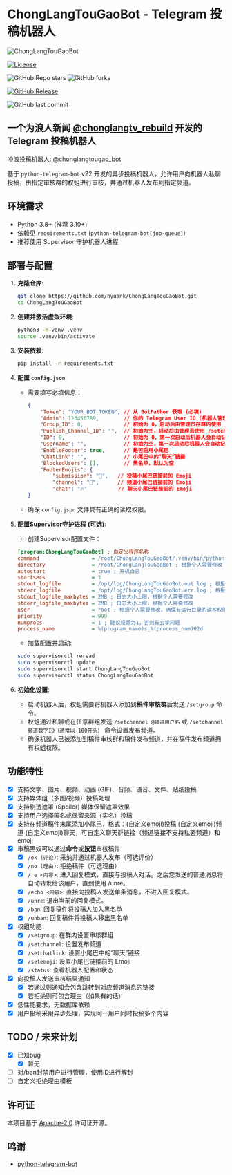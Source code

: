 # ChongLangTouGaoBot - Telegram 投稿机器人

![ChongLangTouGaoBot](https://socialify.git.ci/hyuank/ChongLangTouGaoBot/image?custom_description=&description=1&font=Source+Code+Pro&forks=1&issues=1&language=1&name=1&owner=1&pattern=Brick+Wall&pulls=1&stargazers=1&theme=Auto)

<!-- License: https://shields.io/category/license -->
[![License](https://img.shields.io/github/license/hyuank/ChongLangTouGaoBot?logo=apache)](https://github.com/hyuank/ChongLangTouGaoBot/blob/main/LICENSE)
<!-- Stars & Forks: https://shields.io/category/social -->
![GitHub Repo stars](https://img.shields.io/github/stars/hyuank/ChongLangTouGaoBot?style=flat&logo=github)
![GitHub forks](https://img.shields.io/github/forks/hyuank/ChongLangTouGaoBot?style=flat&logo=github)
<!-- Release: https://shields.io/category/version -->
[![GitHub Release](https://img.shields.io/github/v/release/hyuank/ChongLangTouGaoBot?logo=github)](https://github.com/hyuank/ChongLangTouGaoBot/releases)
<!-- Last Commit: https://shields.io/category/activity -->
![GitHub last commit](https://img.shields.io/github/last-commit/hyuank/ChongLangTouGaoBot?logo=github)

## 一个为浪人新闻 [@chonglangtv_rebuild](https://t.me/chonglangtv_rebuild) 开发的 Telegram 投稿机器人

冲浪投稿机器人: [@chonglangtougao_bot](https://t.me/chonglangtougao_bot)

基于 `python-telegram-bot` v22 开发的异步投稿机器人，允许用户向机器人私聊投稿，由指定审核群的权蛆进行审核，并通过机器人发布到指定频道。

## 环境需求

*   Python 3.8+ (推荐 3.10+)
*   依赖见 `requirements.txt` (`python-telegram-bot[job-queue]`)
*   推荐使用 Supervisor 守护机器人进程

## 部署与配置

1.  **克隆仓库**:
    ```bash
    git clone https://github.com/hyuank/ChongLangTouGaoBot.git
    cd ChongLangTouGaoBot
    ```

2.  **创建并激活虚拟环境**:
    ```bash
    python3 -m venv .venv
    source .venv/bin/activate
    ```

3.  **安装依赖**:
    ```bash
    pip install -r requirements.txt
    ```

4.  **配置 `config.json`**:
    *   需要填写必填信息：
        ```json
        {
            "Token": "YOUR_BOT_TOKEN", // 从 BotFather 获取 (必填)
            "Admin": 123456789,        // 你的 Telegram User ID (机器人管理员) (必填)
            "Group_ID": 0,             // 初始为 0，启动后由管理员在群内使用 /setgroup 设置
            "Publish_Channel_ID": "",  // 初始为空，启动后由管理员使用 /setchannel 设置
            "ID": 0,                   // 初始为 0，第一次启动后机器人会自动记录
            "Username": "",            // 初始为空，第一次启动后机器人会自动记录
            "EnableFooter": true,      // 是否启用小尾巴
            "ChatLink": "",            // 小尾巴中的“聊天”链接
            "BlockedUsers": [],        // 黑名单，默认为空
            "FooterEmojis": {
                "submission": "👊",   // 投稿小尾巴链接前的 Emoji
                "channel": "🌊",      // 频道小尾巴链接前的 Emoji
                "chat": "🔥"          // 聊天小尾巴链接前的 Emoji
        }
        ```
    *   确保 `config.json` 文件具有正确的读取权限。

5.  **配置Supervisor守护进程 (可选)**:
    *   创建Supervisor配置文件：
      ```ini
      [program:ChongLangTouGaoBot] ; 自定义程序名称
      command                 = /root/ChongLangTouGaoBot/.venv/bin/python /root/ChongLangTouGaoBot/bot.py ; 根据个人需要修改
      directory               = /root/ChongLangTouGaoBot ; 根据个人需要修改
      autostart               = true ; 开机自启
      startsecs               = 3
      stdout_logfile          = /opt/log/ChongLangTouGaoBot.out.log ; 根据个人需要修改
      stderr_logfile          = /opt/log/ChongLangTouGaoBot.err.log ; 根据个人需要修改
      stdout_logfile_maxbytes = 2MB ; 日志大小上限，根据个人需要修改
      stderr_logfile_maxbytes = 2MB ; 日志大小上限，根据个人需要修改
      user                    = root ; 根据个人需要修改，确保有运行目录的读写权限
      priority                = 999
      numprocs                = 1 ; 建议设置为1，否则有玄学问题
      process_name            = %(program_name)s_%(process_num)02d
      ```
    *   加载配置并启动:
      ```bash
      sudo supervisorctl reread
      sudo supervisorctl update
      sudo supervisorctl start ChongLangTouGaoBot
      sudo supervisorctl status ChongLangTouGaoBot
      ```

6.  **初始化设置**:
    *   启动机器人后，权蛆需要将机器人添加到**稿件审核群**后发送 `/setgroup` 命令。
    *   权蛆通过私聊或在任意群组发送 `/setchannel @频道用户名` 或 `/setchannel 频道数字ID（通常以-100开头）` 命令设置发布频道。
    *   确保机器人已被添加到稿件审核群和稿件发布频道，并在稿件发布频道拥有权蛆权限。

## 功能特性

*   [x] 支持文字、图片、视频、动画 (GIF)、音频、语音、文件、贴纸投稿
*   [x] 支持媒体组（多图/视频）投稿处理
*   [x] 支持剧透遮罩 (Spoiler) 媒体保留遮罩效果
*   [x] 支持用户选择匿名或保留来源（实名）投稿
*   [x] 支持在频道稿件末尾添加小尾巴，格式：(自定义emoji)投稿 (自定义emoji)频道 (自定义emoji)聊天，可自定义聊天群链接（频道链接不支持私密频道）和emoji
*   [x] 审稿黑奴可以通过**命令**或**按钮**审核稿件
    *   [x] `/ok (评论)`: 采纳并通过机器人发布（可选评价）
    *   [x] `/no (理由)`: 拒绝稿件（可选理由）
    *   [x] `/re <内容>`: 进入回复模式，直接与投稿人对话。之后您发送的普通消息将自动转发给该用户，直到使用 /unre。
    *   [x] `/echo <内容>`: 直接向投稿人发送单条消息，不进入回复模式。
    *   [x] `/unre`: 退出当前的回复模式。
    *   [x] `/ban`: 回复稿件将投稿人加入黑名单
    *   [x] `/unban`: 回复稿件将投稿人移出黑名单
*   [x] 权蛆功能
    *   [x] `/setgroup`: 在群内设置审核群组
    *   [x] `/setchannel`: 设置发布频道
    *   [x] `/setchatlink`: 设置小尾巴中的“聊天”链接
    *   [x] `/setemoji`: 设置小尾巴链接前的 Emoji
    *   [x] `/status`: 查看机器人配置和状态
*   [x] 向投稿人发送审核结果通知
    *   [x] 若通过则通知会包含跳转到对应频道消息的链接
    *   [x] 若拒绝则可包含理由（如果有的话）
*   [x] 低性能要求，无数据库依赖
*   [x] 用户投稿采用异步处理，实现同一用户同时投稿多个内容

## TODO / 未来计划
*   [x] 已知bug
    *   [x] 暂无
*   [ ] 对/ban封禁用户进行管理，使用ID进行解封
*   [ ] 自定义拒绝理由模板

## 许可证

本项目基于 [Apache-2.0](https://github.com/hyuank/ChongLangTouGaoBot/blob/main/LICENSE) 许可证开源。

## 鸣谢

*   [python-telegram-bot](https://github.com/python-telegram-bot/python-telegram-bot)

